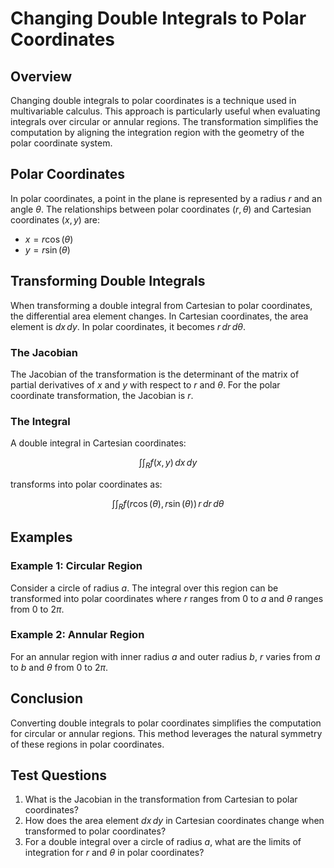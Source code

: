 # Changing Double Integrals to Polar Coordinates

## Overview
Changing double integrals to polar coordinates is a technique used in multivariable calculus. This approach is particularly useful when evaluating integrals over circular or annular regions. The transformation simplifies the computation by aligning the integration region with the geometry of the polar coordinate system.

## Polar Coordinates
In polar coordinates, a point in the plane is represented by a radius $r$ and an angle $\theta$. The relationships between polar coordinates $(r, \theta)$ and Cartesian coordinates $(x, y)$ are:

- $x = r \cos(\theta)$
- $y = r \sin(\theta)$

## Transforming Double Integrals
When transforming a double integral from Cartesian to polar coordinates, the differential area element changes. In Cartesian coordinates, the area element is $dx \, dy$. In polar coordinates, it becomes $r \, dr \, d\theta$.

### The Jacobian
The Jacobian of the transformation is the determinant of the matrix of partial derivatives of $x$ and $y$ with respect to $r$ and $\theta$. For the polar coordinate transformation, the Jacobian is $r$. 

### The Integral
A double integral in Cartesian coordinates:

$$\int \int_R f(x,y) \, dx \, dy$$

transforms into polar coordinates as:

$$\int \int_R f(r\cos(\theta), r\sin(\theta)) \, r \, dr \, d\theta$$

## Examples
### Example 1: Circular Region
Consider a circle of radius $a$. The integral over this region can be transformed into polar coordinates where $r$ ranges from 0 to $a$ and $\theta$ ranges from 0 to $2\pi$.

### Example 2: Annular Region
For an annular region with inner radius $a$ and outer radius $b$, $r$ varies from $a$ to $b$ and $\theta$ from 0 to $2\pi$.

## Conclusion
Converting double integrals to polar coordinates simplifies the computation for circular or annular regions. This method leverages the natural symmetry of these regions in polar coordinates.

## Test Questions
1. What is the Jacobian in the transformation from Cartesian to polar coordinates?
2. How does the area element $dx \, dy$ in Cartesian coordinates change when transformed to polar coordinates?
3. For a double integral over a circle of radius $a$, what are the limits of integration for $r$ and $\theta$ in polar coordinates?